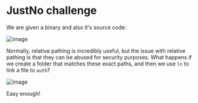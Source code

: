 # JustNo challenge

We are given a binary and also it's source code:

![image](https://user-images.githubusercontent.com/24576987/32644391-53cb2f26-c5af-11e7-9375-0be365c3daf9.png)

Normally, relative pathing is incredibly useful, but the issue with relative pathing is that they can be abused for security purposes. What happens if we create a folder that matches these exact paths, and then we use `ln` to link a file to `auth`?

![image](https://user-images.githubusercontent.com/24576987/32644662-fd43da70-c5b0-11e7-9d49-e9dccb31d0a8.png)

Easy enough!
